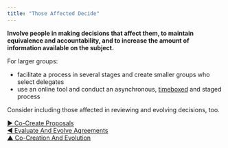```yaml
---
title: "Those Affected Decide"
---
```



**Involve people in making decisions that affect them, to maintain equivalence and accountability, and to increase the amount of information available on the subject.**

For larger groups:

-   facilitate a process in several stages and create smaller groups who select delegates
-   use an online tool and conduct an asynchronous, [timeboxed](timebox-activities.html) and staged process

Consider including those affected in reviewing and evolving decisions, too.


[&#9654; Co-Create Proposals](co-create-proposals.html)<br/>[&#9664; Evaluate And Evolve Agreements](evaluate-and-evolve-agreements.html)<br/>[&#9650; Co-Creation And Evolution](co-creation-and-evolution.html)

